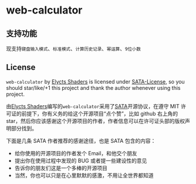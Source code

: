 # web-calculator

## 支持功能
现支持`键盘输入模式`、`标准模式`、`计算历史记录`、`幂运算`、`9位小数`

## License
`web-calculator` by [Elycts Shaders](https://github.com/electron-shaders) is licensed under [SATA-License](https://github.com/electron-shaders/web-calculator/blob/main/LICENSE), so you should star/like/+1 this project and thank the author whenever using this project.

由[Elycts Shaders](https://github.com/electron-shaders)编写的`web-calculator`采用了[SATA](https://github.com/electron-shaders/web-calculator/blob/main/LICENSE)开源协议，在遵守 MIT 许可证的前提下，你有义务的给这个开源项目“点个赞”，比如 github 右上角的 star，然后你应该感谢这个开源项目的作者，作者信息可以在许可证头部的版权声明部分找到。

下面是几条 SATA 作者推荐的感谢途径，也是 SATA 包含的内容：

- 给你使用的开源项目的作者发个 Email，和他交个朋友
- 提出你在使用过程中发现的 BUG 或者提一些建设性的意见
- 告诉你的朋友们这是一个多棒的开源项目
- 当然，你也可以只是在心里默默的感激，不用让全世界都知道
